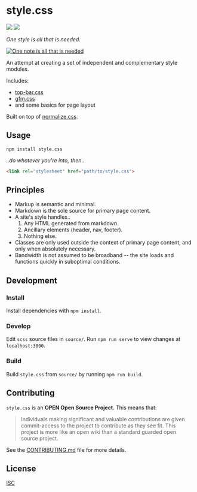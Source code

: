# style.css

[![](https://img.shields.io/npm/v/style.css.svg?style=flat-square)](https://www.npmjs.com/package/style.css)
[![](https://img.shields.io/travis/ungoldman/style.css.svg?style=flat-square)](https://travis-ci.org/ungoldman/style.css)

*One style is all that is needed.*

[![One note is all that is needed](http://33.media.tumblr.com/tumblr_ll0hehFlU81qz8jl5o1_500.gif)](http://youtu.be/HBtRNgflb4g)

An attempt at creating a set of independent and complementary style modules.

Includes:

* [top-bar.css](https://github.com/ungoldman/top-bar.css/)
* [gfm.css](https://github.com/ungoldman/gfm.css/)
* and some basics for page layout

Built on top of [normalize.css](https://github.com/necolas/normalize.css/).

## Usage

```
npm install style.css
```

*..do whatever you're into, then..*

```html
<link rel="stylesheet" href="path/to/style.css">
```

## Principles

* Markup is semantic and minimal.
* Markdown is the sole source for primary page content.
* A site's style handles..
  1. Any HTML generated from markdown.
  2. Ancillary elements (header, nav, footer).
  3. Nothing else.
* Classes are only used outside the context of primary page content, and only when absolutely necessary.
* Bandwidth is not assumed to be broadband -- the site loads and functions quickly in suboptimal conditions.

## Development

### Install

Install dependencies with `npm install`.

### Develop

Edit `scss` source files in `source/`. Run `npm run serve` to view changes at `localhost:3000`.

### Build

Build `style.css` from `source/` by running `npm run build`.

## Contributing

`style.css` is an **OPEN Open Source Project**. This means that:

> Individuals making significant and valuable contributions are given commit-access to the project to contribute as they see fit. This project is more like an open wiki than a standard guarded open source project.

See the [CONTRIBUTING.md](CONTRIBUTING.md) file for more details.

## License

[ISC](LICENSE.md)
